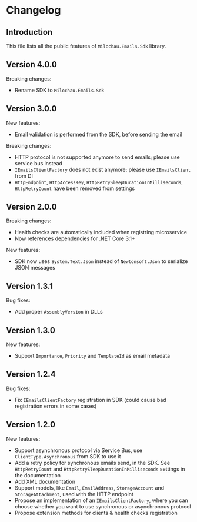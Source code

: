 # Changelog

## Introduction

This file lists all the public features of `Milochau.Emails.Sdk` library.

## Version 4.0.0

Breaking changes:

- Rename SDK to `Milochau.Emails.Sdk`

## Version 3.0.0

New features:

- Email validation is performed from the SDK, before sending the email

Breaking changes:

- HTTP protocol is not supported anymore to send emails; please use service bus instead
- `IEmailsClientFactory` does not exist anymore; please use `IEmailsClient` from DI
- `HttpEndpoint`, `HttpAccessKey`, `HttpRetrySleepDurationInMilliseconds`, `HttpRetryCount` have been removed from settings

## Version 2.0.0

Breaking changes:

- Health checks are automatically included when registring microservice
- Now references dependencies for .NET Core 3.1+

New features:

- SDK now uses `System.Text.Json` instead of `Newtonsoft.Json` to serialize JSON messages

## Version 1.3.1

Bug fixes:

- Add proper `AssemblyVersion` in DLLs

## Version 1.3.0

New features:

- Support `Importance`, `Priority` and `TemplateId` as email metadata

## Version 1.2.4

Bug fixes:

- Fix `IEmailsClientFactory` registration in SDK (could cause bad registration errors in some cases)

## Version 1.2.0

New features:

- Support asynchronous protocol via Service Bus, use `ClientType.Asynchronous` from SDK to use it
- Add a retry policy for synchronous emails send, in the SDK. See `HttpRetryCount` and `HttpRetrySleepDurationInMilliseconds` settings in the documentation
- Add XML documentation
- Support models, like `Email`, `EmailAddress`, `StorageAccount` and `StorageAttachment`, used with the HTTP endpoint
- Propose an implementation of an `IEmailsClientFactory`, where you can choose whether you want to use synchronous or asynchronous protocol
- Propose extension methods for clients & health checks registration

